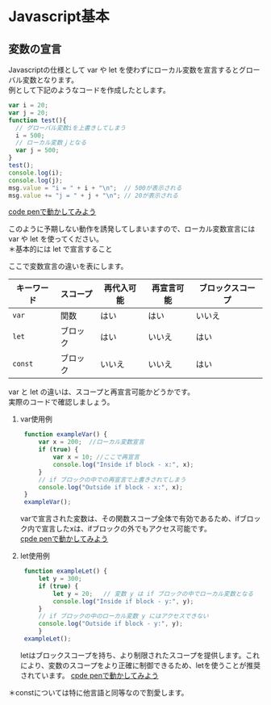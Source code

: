# Javascript基本
## 変数の宣言
Javascriptの仕様として var や let を使わずにローカル変数を宣言するとグローバル変数となります。  
例として下記のようなコードを作成したとします。
```javascript
var i = 20;
var j = 20;
function test(){
  // グローバル変数iを上書きしてしまう
  i = 500;
  // ローカル変数ｊとなる
  var j = 500;
}
test();
console.log(i);
console.log(j);
msg.value = "i = " + i + "\n";  // 500が表示される
msg.value += "j = " + j + "\n"; // 20が表示される
```

[code penで動かしてみよう](https://codepen.io/mura-no/pen/QWJVOjb)

このように予期しない動作を誘発してしまいますので、ローカル変数宣言には var や let を使ってください。  
＊基本的には let で宣言すること

ここで変数宣言の違いを表にします。

| キーワード | スコープ | 再代入可能 | 再宣言可能 | ブロックスコープ |
|---------|-------|----------|-------------------|-------------------|
| `var`   | 関数  | はい | はい | いいえ |
| `let`   | ブロック | はい | いいえ | はい |
| `const` | ブロック | いいえ | いいえ | はい |

var と let の違いは、スコープと再宣言可能かどうかです。  
実際のコードで確認しましょう。
1. var使用例
   ```javascript
    function exampleVar() {
        var x = 200;  //ローカル変数宣言 
        if (true) {
            var x = 10; //ここで再宣言
            console.log("Inside if block - x:", x);
        }
        // if ブロックの中での再宣言で上書きされてしまう
        console.log("Outside if block - x:", x);
    }
    exampleVar();
   ```
   varで宣言された変数は、その関数スコープ全体で有効であるため、ifブロック内で宣言したxは、ifブロックの外でもアクセス可能です。  
   [cpde penで動かしてみよう](https://codepen.io/mura-no/pen/MWzqOdO)

2. let使用例
   ```javascript
    function exampleLet() {
        let y = 300;
        if (true) {
            let y = 20;   // 変数 y は if ブロックの中でローカル変数となる
            console.log("Inside if block - y:", y);
        }
        // if ブロックの中のローカル変数 y にはアクセスできない  
        console.log("Outside if block - y:", y);
        }
    exampleLet();
   ```
   letはブロックスコープを持ち、より制限されたスコープを提供します。これにより、変数のスコープをより正確に制御できるため、letを使うことが推奨されています。
   [cpde penで動かしてみよう](https://codepen.io/mura-no/pen/XWyPzoE)

＊constについては特に他言語と同等なので割愛します。

